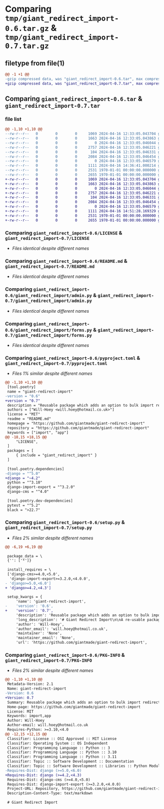 # Comparing `tmp/giant_redirect_import-0.6.tar.gz` & `tmp/giant_redirect_import-0.7.tar.gz`

## filetype from file(1)

```diff
@@ -1 +1 @@
-gzip compressed data, was "giant_redirect_import-0.6.tar", max compression
+gzip compressed data, was "giant_redirect_import-0.7.tar", max compression
```

## Comparing `giant_redirect_import-0.6.tar` & `giant_redirect_import-0.7.tar`

### file list

```diff
@@ -1,10 +1,10 @@
--rw-r--r--   0        0        0     1069 2024-04-16 12:33:05.043704 giant_redirect_import-0.6/LICENSE
--rw-r--r--   0        0        0     1663 2024-04-16 12:33:05.043863 giant_redirect_import-0.6/README.md
--rw-r--r--   0        0        0        0 2024-04-16 12:33:05.046044 giant_redirect_import-0.6/giant_redirect_import/__init__.py
--rw-r--r--   0        0        0     2757 2024-04-16 12:33:05.046221 giant_redirect_import-0.6/giant_redirect_import/admin.py
--rw-r--r--   0        0        0      104 2024-04-16 12:33:05.046331 giant_redirect_import-0.6/giant_redirect_import/apps.py
--rw-r--r--   0        0        0     2084 2024-04-16 12:33:05.046454 giant_redirect_import-0.6/giant_redirect_import/forms.py
--rw-r--r--   0        0        0        0 2024-04-16 12:33:05.046579 giant_redirect_import-0.6/giant_redirect_import/tests/__init__.py
--rw-r--r--   0        0        0     1111 2024-04-16 14:36:41.000214 giant_redirect_import-0.6/pyproject.toml
--rw-r--r--   0        0        0     2531 1970-01-01 00:00:00.000000 giant_redirect_import-0.6/setup.py
--rw-r--r--   0        0        0     2655 1970-01-01 00:00:00.000000 giant_redirect_import-0.6/PKG-INFO
+-rw-r--r--   0        0        0     1069 2024-04-16 12:33:05.043704 giant_redirect_import-0.7/LICENSE
+-rw-r--r--   0        0        0     1663 2024-04-16 12:33:05.043863 giant_redirect_import-0.7/README.md
+-rw-r--r--   0        0        0        0 2024-04-16 12:33:05.046044 giant_redirect_import-0.7/giant_redirect_import/__init__.py
+-rw-r--r--   0        0        0     2757 2024-04-16 12:33:05.046221 giant_redirect_import-0.7/giant_redirect_import/admin.py
+-rw-r--r--   0        0        0      104 2024-04-16 12:33:05.046331 giant_redirect_import-0.7/giant_redirect_import/apps.py
+-rw-r--r--   0        0        0     2084 2024-04-16 12:33:05.046454 giant_redirect_import-0.7/giant_redirect_import/forms.py
+-rw-r--r--   0        0        0        0 2024-04-16 12:33:05.046579 giant_redirect_import-0.7/giant_redirect_import/tests/__init__.py
+-rw-r--r--   0        0        0     1111 2024-04-16 14:51:28.169329 giant_redirect_import-0.7/pyproject.toml
+-rw-r--r--   0        0        0     2531 1970-01-01 00:00:00.000000 giant_redirect_import-0.7/setup.py
+-rw-r--r--   0        0        0     2655 1970-01-01 00:00:00.000000 giant_redirect_import-0.7/PKG-INFO
```

### Comparing `giant_redirect_import-0.6/LICENSE` & `giant_redirect_import-0.7/LICENSE`

 * *Files identical despite different names*

### Comparing `giant_redirect_import-0.6/README.md` & `giant_redirect_import-0.7/README.md`

 * *Files identical despite different names*

### Comparing `giant_redirect_import-0.6/giant_redirect_import/admin.py` & `giant_redirect_import-0.7/giant_redirect_import/admin.py`

 * *Files identical despite different names*

### Comparing `giant_redirect_import-0.6/giant_redirect_import/forms.py` & `giant_redirect_import-0.7/giant_redirect_import/forms.py`

 * *Files identical despite different names*

### Comparing `giant_redirect_import-0.6/pyproject.toml` & `giant_redirect_import-0.7/pyproject.toml`

 * *Files 1% similar despite different names*

```diff
@@ -1,10 +1,10 @@
 [tool.poetry]
 name = "giant-redirect-import"
-version = "0.6"
+version = "0.7"
 description = "Reusable package which adds an option to bulk import redirects from a csv file"
 authors = ["Will-Hoey <will.hoey@hotmail.co.uk>"]
 license = "MIT"
 readme = "README.md"
 homepage = "https://github.com/giantmade/giant-redirect-import"
 repository = "https://github.com/giantmade/giant-redirect-import"
 keywords = ["import", "app"]
@@ -18,15 +18,15 @@
     "LICENSE",
 ]
 packages = [
     { include = "giant_redirect_import" }
 ]
 
 [tool.poetry.dependencies]
-django = "^5.0"
+django = "~4.2"
 python = "^3.10"
 django-import-export = "^3.2.0"
 django-cms = "^4.0"
 
 [tool.poetry.dev-dependencies]
 pytest = "^5.2"
 black = ">22.7"
```

### Comparing `giant_redirect_import-0.6/setup.py` & `giant_redirect_import-0.7/setup.py`

 * *Files 2% similar despite different names*

```diff
@@ -6,19 +6,19 @@
 
 package_data = \
 {'': ['*']}
 
 install_requires = \
 ['django-cms>=4.0,<5.0',
  'django-import-export>=3.2.0,<4.0.0',
- 'django>=5.0,<6.0']
+ 'django>=4.2,<4.3']
 
 setup_kwargs = {
     'name': 'giant-redirect-import',
-    'version': '0.6',
+    'version': '0.7',
     'description': 'Reusable package which adds an option to bulk import redirects from a csv file',
     'long_description': '# Giant Redirect Import\n\nA re-usable package which can be used in any project that requires a Redirect import via a CSV file.\n\nThis will include a basic form to upload a CSV file in the standard `Redirect` app supplied via django.\n\n## Installation\n\nTo install with the package manager, run:\n\n    $ poetry add giant-redirect-import\n\nYou should then add `"giant_redirect_import"` to the `INSTALLED_APPS` in your settings file, this MUST be directly above `django.contrib.redirects`.\n\nIn `base.py` there should also be a `REDIRECT_IMPORT_DEFAULT_SITE_ID`.\n\n\n## Configuration\n\nThis application exposes the following settings:\n\n- `REDIRECT_IMPORT_DEFAULT_SITE_ID` is the default site id used when importing and creating the redirects, this is usually the same as the SITE_ID.\n ## Preparing for release\n \n In order to prep the package for a new release on TestPyPi and PyPi there is one key thing that you need to do. You need to update the version number in the `pyproject.toml`.\n This is so that the package can be published without running into version number conflicts. The version numbering must also follow the Semantic Version rules which can be found here https://semver.org/.\n \n ## Publishing\n \n Publishing a package with poetry is incredibly easy. Once you have checked that the version number has been updated (not the same as a previous version) then you only need to run two commands.\n \n    $ `poetry build` \n\nwill package the project up for you into a way that can be published.\n \n    $ `poetry publish`\n\nwill publish the package to PyPi. You will need to enter the username and password for the account which can be found in the company password manager\n',
     'author': 'Will-Hoey',
     'author_email': 'will.hoey@hotmail.co.uk',
     'maintainer': 'None',
     'maintainer_email': 'None',
     'url': 'https://github.com/giantmade/giant-redirect-import',
```

### Comparing `giant_redirect_import-0.6/PKG-INFO` & `giant_redirect_import-0.7/PKG-INFO`

 * *Files 2% similar despite different names*

```diff
@@ -1,10 +1,10 @@
 Metadata-Version: 2.1
 Name: giant-redirect-import
-Version: 0.6
+Version: 0.7
 Summary: Reusable package which adds an option to bulk import redirects from a csv file
 Home-page: https://github.com/giantmade/giant-redirect-import
 License: MIT
 Keywords: import,app
 Author: Will-Hoey
 Author-email: will.hoey@hotmail.co.uk
 Requires-Python: >=3.10,<4.0
@@ -12,15 +12,15 @@
 Classifier: License :: OSI Approved :: MIT License
 Classifier: Operating System :: OS Independent
 Classifier: Programming Language :: Python :: 3
 Classifier: Programming Language :: Python :: 3.10
 Classifier: Programming Language :: Python :: 3.11
 Classifier: Topic :: Software Development :: Documentation
 Classifier: Topic :: Software Development :: Libraries :: Python Modules
-Requires-Dist: django (>=5.0,<6.0)
+Requires-Dist: django (>=4.2,<4.3)
 Requires-Dist: django-cms (>=4.0,<5.0)
 Requires-Dist: django-import-export (>=3.2.0,<4.0.0)
 Project-URL: Repository, https://github.com/giantmade/giant-redirect-import
 Description-Content-Type: text/markdown
 
 # Giant Redirect Import
```

